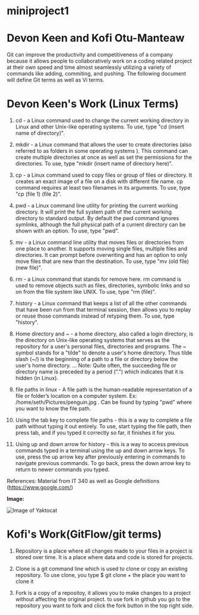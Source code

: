 # miniproject1
# Devon Keen and Kofi Otu-Manteaw

 Git can improve the productivity and competitiveness of a company because it allows people to collaboratively work on a coding related project at their own speed and time almost seamlessly utilizing a variety of commands like adding, commiting, and pushing.  The following document will define Git terms as well as Vi terms.
 
 # Devon Keen's Work (Linux Terms)
 
 1. cd - a Linux command used to change the current working directory in Linux and other Unix-like operating systems. To use, type "cd (insert name of directory)".

2. mkdir - a Linux command that allows the user to create directories (also referred to as folders in some operating systems ). This command can create multiple directories at once as well as set the permissions for the directories. To use, type "mkdir (insert name of directory here)". 

3. cp - a Linux command used to copy files or group of files or directory. It creates an exact image of a file on a disk with different file name. cp command requires at least two filenames in its arguments. To use, type "cp (file 1) (file 2)".

4. pwd - a Linux command line utility for printing the current working directory. It will print the full system path of the current working directory to standard output. By default the pwd command ignores symlinks, although the full physical path of a current directory can be shown with an option. To use, type "pwd".

5. mv - a Linux command line utility that moves files or directories from one place to another. It supports moving single files, multiple files and directories. It can prompt before overwriting and has an option to only move files that are new than the destination. To use, type "mv (old file) (new file)".

6. rm - a Linux command that stands for remove here. rm command is used to remove objects such as files, directories, symbolic links and so on from the file system like UNIX. To use, type "rm (file)".

7. history - a Linux command that keeps a list of all the other commands that have been run from that terminal session, then allows you to replay or reuse those commands instead of retyping them. To use, type "history".

8. Home directory and ~ - a home directory, also called a login directory, is the directory on Unix-like operating systems that serves as the repository for a user's personal files, directories and programs. The ~ symbol stands for a "tilde" to denote a user's home directory. Thus tilde slash (~/) is the beginning of a path to a file or directory below the user's home directory. ... Note: Quite often, the succeeding file or directory name is preceded by a period (".") which indicates that it is hidden (in Linux).

9. file paths in linux - A file path is the human-readable representation of a file or folder’s location on a computer system. Ex: /home/seth/Pictures/penguin.jpg . Can be found by typing "pwd" where you want to know the file path.

10. Using the tab key to complete file paths - this is a way to complete a file path without typing it out entirely. To use, start typing the file path, then press tab, and if you typed it correctly so far, it finishes it for you.

11. Using up and down arrow for history - this is a way to access previous commands typed in a terminal using the up and down arrow keys. To use, press the up arrow key after previously entering in commands to navigate previous commands.  To go back, press the down arrow key to return to newer commands you typed.

References: Material from IT 340 as well as Google definitions (https://www.google.com/)

**Image:**

![Image of Yaktocat](https://octodex.github.com/images/yaktocat.png)

# Kofi's Work(GitFlow/git terms)

1. Repository is a place where all changes made to your files in a project is stored over time. It is a place where data and code is stored for projects.

2. Clone is a git command line which is used to clone or copy an existing repository. To use clone, you type $ git clone <url of the repository you cloned> + the place you want to clone it 

3. Fork is a copy of a repositoy, it allows you to make changes to a project without affecting the original project. to use fork in github you go to the repository you want to fork and click the fork button in the top right side.
